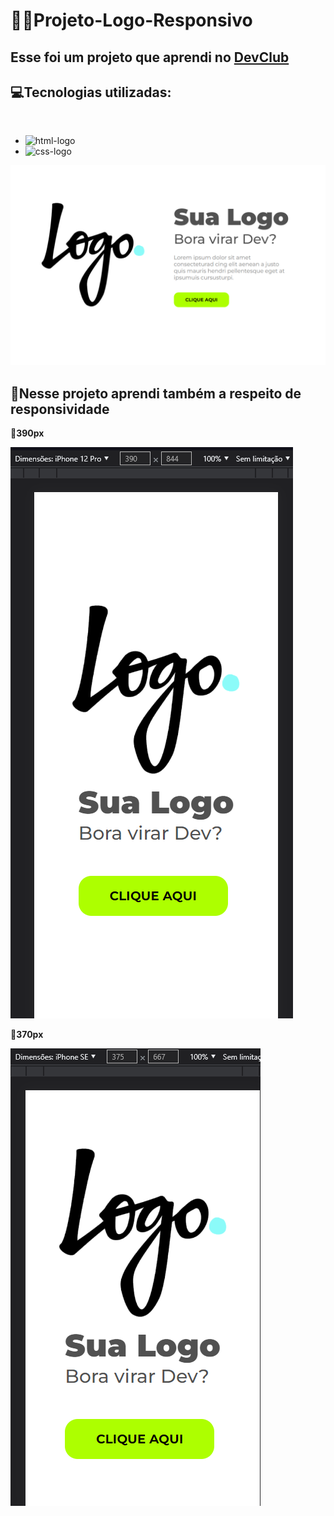 # 👨‍💻Projeto-Logo-Responsivo

 <h2> Esse foi um projeto que aprendi no <a href="https://rodolfomori.com.br/devclub"> DevClub </a> </h2>
 
 <h2>💻Tecnologias utilizadas: </h2><br>

 - <img src="https://img.shields.io/badge/HTML5-E34F26?style=for-the-badge&logo=html5&logoColor=white" alt="html-logo"/>
 - <img src="https://img.shields.io/badge/CSS3-1572B6?style=for-the-badge&logo=css3&logoColor=white" alt="css-logo"/>
 
 <img src="https://github.com/kauamath/Projeto-Logo-Responsivo/blob/master/img/desktop.png?raw=true">
 
 <h2>📱Nesse projeto aprendi também a respeito de responsividade  </h2>

<p>📱<strong>390px</strong></p>
 <img src="https://github.com/kauamath/Projeto-Logo-Responsivo/blob/master/img/mobile-390.png?raw=true">
 
  <p>📱<strong>370px</strong></p>
  <img src="https://github.com/kauamath/Projeto-Logo-Responsivo/blob/master/img/mobile370.png?raw=true">
